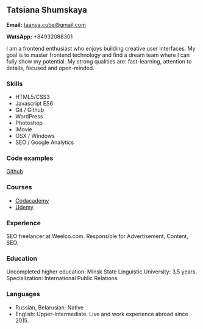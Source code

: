 ## Tatsiana Shumskaya 

**Email:** taanya.cube@gmail.com 
 
**WatsApp:** +84932088301

I am a frontend enthusiast who enjoys building creative user interfaces. My goal is to master frontend technology and find a dream team where I can fully show my potential. My strong qualities are: fast-learning, attention to details, focused and open-minded. 


### Skills

- HTML5/CSS3
- Javascript ES6
- Git / Github
- WordPress
- Photoshop
- iMovie
- OSX / Windows
- SEO / Google Analytics

### Code examples

[Github](https://github.com/tanyacube)

### Courses

- [Codacademy](https://codecademy.com/users/tanyacube/achievements)
- [Udemy](https://udemy.com/user/tanya-shumskaya/)

### Experience

SEO freelancer at Weelco.com. Responsible for Advertisement, Content, SEO. 

### Education

Uncompleted higher education: 
Minsk State Linguistic University: 3,5 years. Specialization: International Public Relations. 

### Languages

- Russian, Belarusian: Native
- English: Upper-Intermediate. Live and work experience abroad since 2015. 


